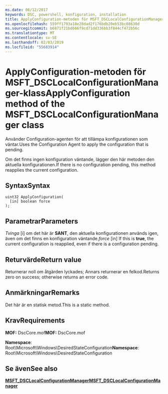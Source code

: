 ```yaml
---
ms.date: 06/12/2017
keywords: DSC, powershell, konfiguration, installation
title: ApplyConfiguration-metoden för MSFT_DSCLocalConfigurationManager-klass
ms.openlocfilehash: 559ff1793a18e28dad2f176bdb20eb53bc08630d
ms.sourcegitcommit: b6871f21bd666f9cd71dd336bb3f844cf472b56c
ms.translationtype: MT
ms.contentlocale: sv-SE
ms.lasthandoff: 02/03/2019
ms.locfileid: "55683914"
---
```

# <a name="applyconfiguration-method-of-the-msftdsclocalconfigurationmanager-class"></a><span data-ttu-id="b269f-103">ApplyConfiguration-metoden för MSFT_DSCLocalConfigurationManager-klass</span><span class="sxs-lookup"><span data-stu-id="b269f-103">ApplyConfiguration method of the MSFT_DSCLocalConfigurationManager class</span></span>

<span data-ttu-id="b269f-104">Använder Configuration-agenten för att tillämpa konfigurationen som väntar.</span><span class="sxs-lookup"><span data-stu-id="b269f-104">Uses the Configuration Agent to apply the configuration that is pending.</span></span>

<span data-ttu-id="b269f-105">Om det finns ingen konfiguration väntande, lägger den här metoden den aktuella konfigurationen.</span><span class="sxs-lookup"><span data-stu-id="b269f-105">If there is no configuration pending, this method reapplies the current configuration.</span></span>

## <a name="syntax"></a><span data-ttu-id="b269f-106">Syntax</span><span class="sxs-lookup"><span data-stu-id="b269f-106">Syntax</span></span>

```mof
uint32 ApplyConfiguration(
  [in] boolean force
);
```

## <a name="parameters"></a><span data-ttu-id="b269f-107">Parametrar</span><span class="sxs-lookup"><span data-stu-id="b269f-107">Parameters</span></span>

<span data-ttu-id="b269f-108">*Tvinga* \[i\] om det här är **SANT**, den aktuella konfigurationen används igen, även om det finns en konfiguration väntande.</span><span class="sxs-lookup"><span data-stu-id="b269f-108">*force* \[in\] If this is **true**, the current configuration is reapplied, even if there is a configuration pending.</span></span>

## <a name="return-value"></a><span data-ttu-id="b269f-109">Returvärde</span><span class="sxs-lookup"><span data-stu-id="b269f-109">Return value</span></span>

<span data-ttu-id="b269f-110">Returnerar noll om åtgärden lyckades; Annars returnerar en felkod.</span><span class="sxs-lookup"><span data-stu-id="b269f-110">Returns zero on success; otherwise returns an error code.</span></span>

## <a name="remarks"></a><span data-ttu-id="b269f-111">Anmärkningar</span><span class="sxs-lookup"><span data-stu-id="b269f-111">Remarks</span></span>

<span data-ttu-id="b269f-112">Det här är en statisk metod.</span><span class="sxs-lookup"><span data-stu-id="b269f-112">This is a static method.</span></span>

## <a name="requirements"></a><span data-ttu-id="b269f-113">Krav</span><span class="sxs-lookup"><span data-stu-id="b269f-113">Requirements</span></span>

<span data-ttu-id="b269f-114">**MOF:** DscCore.mof</span><span class="sxs-lookup"><span data-stu-id="b269f-114">**MOF:** DscCore.mof</span></span>

<span data-ttu-id="b269f-115">**Namespace**: Root\Microsoft\Windows\DesiredStateConfiguration</span><span class="sxs-lookup"><span data-stu-id="b269f-115">**Namespace**: Root\Microsoft\Windows\DesiredStateConfiguration</span></span>

## <a name="see-also"></a><span data-ttu-id="b269f-116">Se även</span><span class="sxs-lookup"><span data-stu-id="b269f-116">See also</span></span>

[<span data-ttu-id="b269f-117">**MSFT_DSCLocalConfigurationManager**</span><span class="sxs-lookup"><span data-stu-id="b269f-117">**MSFT_DSCLocalConfigurationManager**</span></span>](msft-dsclocalconfigurationmanager.md)